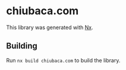 # chiubaca.com

This library was generated with [Nx](https://nx.dev).

## Building

Run `nx build chiubaca.com` to build the library.
